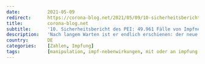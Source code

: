 ```yaml
---
date:          2021-05-09
redirect:      https://corona-blog.net/2021/05/09/10-sicherheitsbericht-des-pei-49-961-faelle-von-impfnebenwirkungen-gestrichene-angaben-und-unplausible-geschoente-statistiken/
title:         corona-blog.net
subtitle:      '10. Sicherheitsbericht des PEI: 49.961 Fälle von Impfnebenwirkungen, gestrichene Angaben und unplausible, geschönte Statistiken'
description:   'Nach langem Warten ist er endlich erschienen: der neue Sicherheitsbericht des PEI. Auf den ersten Blick versprechen neue, tiefgrüne Tabellen die Sicherheit…'
country:       DE
categories:    [Zahlen, Impfung]
tags:          [manipulation, impf-nebenwirkungen, mit oder an impfung gestorben, pei]
---
```

